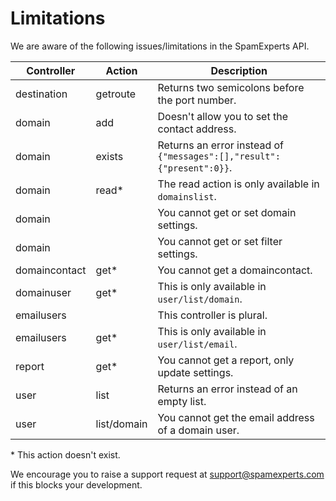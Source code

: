# Limitations

We are aware of the following issues/limitations in the SpamExperts API.

Controller    | Action      | Description
----------    | -------     | ------------
destination   | getroute    | Returns two semicolons before the port number.
domain        | add         | Doesn't allow you to set the contact address.
domain        | exists      | Returns an error instead of `{"messages":[],"result":{"present":0}}`.
domain        | read*       | The read action is only available in `domainslist`.
domain        |             | You cannot get or set domain settings.
domain        |             | You cannot get or set filter settings.
domaincontact | get*        | You cannot get a domaincontact.
domainuser    | get*        | This is only available in `user/list/domain`.
emailusers    |             | This controller is plural.
emailusers    | get*        | This is only available in `user/list/email`.
report        | get*        | You cannot get a report, only update settings.
user          | list        | Returns an error instead of an empty list.
user          | list/domain | You cannot get the email address of a domain user.

\* This action doesn't exist.

We encourage you to raise a support request at [support@spamexperts.com](support@spamexperts.com)
if this blocks your development.
